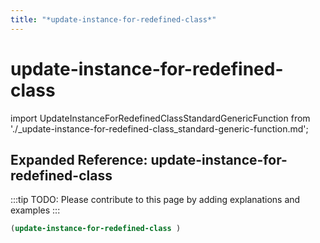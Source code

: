 ```yaml
---
title: "*update-instance-for-redefined-class*"
---
```


# update-instance-for-redefined-class

import UpdateInstanceForRedefinedClassStandardGenericFunction from './_update-instance-for-redefined-class_standard-generic-function.md';

<UpdateInstanceForRedefinedClassStandardGenericFunction />

## Expanded Reference: update-instance-for-redefined-class

:::tip
TODO: Please contribute to this page by adding explanations and examples
:::

```lisp
(update-instance-for-redefined-class )
```
